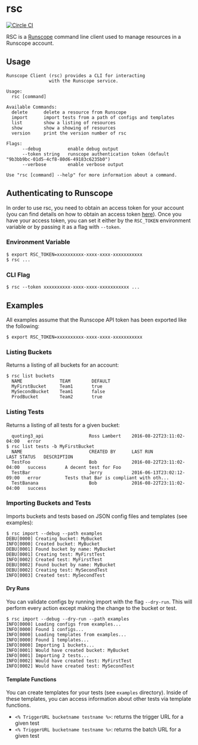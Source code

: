 # rsc

[![Circle CI](https://circleci.com/gh/nextrevision/rsc.svg?style=svg)](https://circleci.com/gh/nextrevision/rsc)

RSC is a [Runscope](https://runscope.com) command line client used to manage resources in a Runscope account.

## Usage

```
Runscope Client (rsc) provides a CLI for interacting
                with the Runscope service.

Usage:
  rsc [command]

Available Commands:
  delete      delete a resource from Runscope
  import      import tests from a path of configs and templates
  list        show a listing of resources
  show        show a showing of resources
  version     print the version number of rsc

Flags:
      --debug          enable debug output
      --token string   runscope authentication token (default "9b3bb9bc-01d5-4cf8-80d6-49183c6235b0")
      --verbose        enable verbose output

Use "rsc [command] --help" for more information about a command.
```

## Authenticating to Runscope

In order to use rsc, you need to obtain an access token for your account (you can find details on how to obtain an access token [here](https://www.runscope.com/docs/api/authentication#apps)). Once you have your access token, you can set it either by the `RSC_TOKEN` environment variable or by passing it as a flag with `--token`.

### Environment Variable

```
$ export RSC_TOKEN=xxxxxxxxxx-xxxx-xxxx-xxxxxxxxxxx
$ rsc ...
```

### CLI Flag

```
$ rsc --token xxxxxxxxxx-xxxx-xxxx-xxxxxxxxxxx ...
```

## Examples

All examples assume that the Runscope API token has been exported like the following:

```
$ export RSC_TOKEN=xxxxxxxxxx-xxxx-xxxx-xxxxxxxxxxx
```

### Listing Buckets

Returns a listing of all buckets for an account:

```
$ rsc list buckets
  NAME              TEAM        DEFAULT
  MyFirstBucket     Team1       true
  MySecondBucket    Team1       false
  ProdBucket        Team2       true
```

### Listing Tests

Returns a listing of all tests for a given bucket:

```
  quoting3_api                 Ross Lambert    2016-08-22T23:11:02-04:00   error
$ rsc list tests -b MyFirstBucket
  NAME                         CREATED BY      LAST RUN                    LAST STATUS   DESCRIPTION
  TestFoo                      Bob             2016-08-22T23:11:02-04:00   success       A decent test for Foo
  TestBar                      Jerry           2016-06-13T23:02:12-09:00   error         Tests that Bar is compliant with oth...
  TestBanana                   Bob             2016-08-22T23:11:02-04:00   success
```

### Importing Buckets and Tests

Imports buckets and tests based on JSON config files and templates (see examples):

```
$ rsc import --debug --path examples
DEBU[0000] Creating bucket: MyBucket
INFO[0000] Created bucket: MyBucket
DEBU[0001] Found bucket by name: MyBucket
DEBU[0001] Creating test: MyFirstTest
INFO[0002] Created test: MyFirstTest
DEBU[0002] Found bucket by name: MyBucket
DEBU[0002] Creating test: MySecondTest
INFO[0003] Created test: MySecondTest
```

#### Dry Runs

You can validate configs by running import with the flag `--dry-run`. This will perform every action except making the change to the bucket or test.

```
$ rsc import --debug --dry-run --path examples
INFO[0000] Loading configs from examples...
INFO[0000] Found 1 configs...
INFO[0000] Loading templates from examples...
INFO[0000] Found 1 templates...
INFO[0000] Importing 1 buckets...
INFO[0001] Would have created bucket: MyBucket
INFO[0001] Importing 2 tests...
INFO[0002] Would have created test: MyFirstTest
INFO[0002] Would have created test: MySecondTest
```

#### Template Functions

You can create templates for your tests (see `examples` directory). Inside of these templates, you can access information about other tests via template functions.

* `<% TriggerURL bucketname testname %>`: returns the trigger URL for a given test
* `<% TriggerURL bucketname testname %>`: returns the batch URL for a given test
